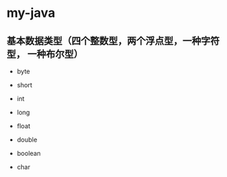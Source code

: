 # my-java

## 基本数据类型（四个整数型，两个浮点型，一种字符型， 一种布尔型）

- byte
- short
- int
- long
- float
- double

- boolean

- char
